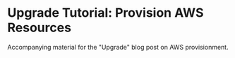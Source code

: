 # Upgrade Tutorial: Provision AWS Resources

Accompanying material for the "Upgrade" blog post on AWS provisionment. 

